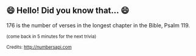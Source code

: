 ## 😄 Hello! Did you know that... 😄
176 is the number of verses in the longest chapter in the Bible, Psalm 119.

<sup>(come back in 5 minutes for the next trivia)</sup>


<sup>Credits: http://numbersapi.com</sup>
